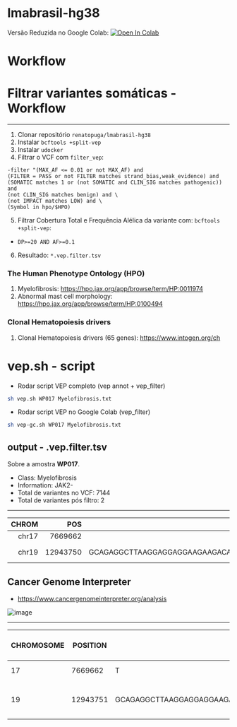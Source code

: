 # lmabrasil-hg38

Versão Reduzida no Google Colab: 
[![Open In Colab](https://colab.research.google.com/assets/colab-badge.svg)](https://colab.research.google.com/drive/1eYSW4WI1RwxG9lIS8ohhWVWQqxJYXihD?usp=sharing)

# Workflow

# Filtrar variantes somáticas - Workflow
---

1. Clonar repositório `renatopuga/lmabrasil-hg38`
2. Instalar `bcftools +split-vep`
3. Instalar `udocker`
4. Filtrar o VCF com `filter_vep`:

  ```
  -filter "(MAX_AF <= 0.01 or not MAX_AF) and
  (FILTER = PASS or not FILTER matches strand_bias,weak_evidence) and
  (SOMATIC matches 1 or (not SOMATIC and CLIN_SIG matches pathogenic)) and
  (not CLIN_SIG matches benign) and \
  (not IMPACT matches LOW) and \
  (Symbol in hpo/$HPO)
  ```

5. Filtrar Cobertura Total e Frequência Alélica da variante com: `bcftools +split-vep`:
  - `DP>=20 AND AF>=0.1`
6. Resultado: `*.vep.filter.tsv`

### The Human Phenotype Ontology (HPO)

1. Myelofibrosis: https://hpo.jax.org/app/browse/term/HP:0011974
2. Abnormal mast cell morphology: https://hpo.jax.org/app/browse/term/HP:0100494

### Clonal Hematopoiesis drivers
1. Clonal Hematopoiesis drivers (65 genes): https://www.intogen.org/ch


# vep.sh - script


* Rodar script VEP completo (vep annot + vep_filter)
```bash
sh vep.sh WP017 Myelofibrosis.txt
```

* Rodar script VEP no Google Colab (vep_filter)
```bash
sh vep-gc.sh WP017 Myelofibrosis.txt
```

## output - .vep.filter.tsv

Sobre a amostra **WP017**.

- Class: Myelofibrosis
- Information: JAK2-
- Total de variantes no VCF: 7144
- Total de variantes pós filtro: 2

---


| CHROM |      POS |                                               REF | ALT |                Location | SYMBOL |        Consequence |     Feature |        MANE_SELECT |        BIOTYPE |                      HGVSc |                          HGVSp |  EXON | INTRON | VARIANT_CLASS |            SIFT | PolyPhen | gnomADg_AF |   MAX_AF |   IMPACT |               CLIN_SIG | SOMATIC |       Existing_variation |                                          FILTER | TumorID |   GT |  DP |     AD |    AF | NormalID |  NGT | NDP |  NAD |   NAF |
|------:|---------:|--------------------------------------------------:|----:|------------------------:|-------:|-------------------:|------------:|-------------------:|---------------:|---------------------------:|-------------------------------:|------:|-------:|--------------:|----------------:|---------:|-----------:|---------:|---------:|-----------------------:|--------:|-------------------------:|------------------------------------------------:|--------:|-----:|----:|-------:|------:|---------:|-----:|----:|-----:|------:|
| chr17 |  7669662 |                                                 T |   G |           chr17:7669662 |   TP53 |   missense_variant | NM_000546.6 |  ENST00000269305.9 | protein_coding |      NM_000546.6:c.1129A>C |        NP_000537.3:p.Thr377Pro | 11/11 |      . |           SNV | tolerated(0.42) |        . |   0.000053 | 0.000496 | MODERATE | uncertain_significance |     0&1 | rs774269719&COSV52716766 | base_qual;haplotype;normal_artifact;strand_bias |   WP017 | 0\|1 | 119 | 101,18 | 0.112 |    WP018 | 0\|0 |  60 | 55,5 | 0.049 |
| chr19 | 12943750 | GCAGAGGCTTAAGGAGGAGGAAGAAGACAAGAAACGCAAAGAGGAGGAGGAG |   A | chr19:12943751-12943802 |   CALR | frameshift_variant | NM_004343.4 | ENST00000316448.10 | protein_coding | NM_004343.4:c.1099_1150del | NP_004334.1:p.Leu367ThrfsTer46 |   9/9 |      . |      deletion |               . |        . |   0.000020 | 0.000066 |     HIGH |             pathogenic |       . |             rs1555760738 |                                            PASS |   WP017 |  0/1 | 102 |  62,40 | 0.416 |    WP018 |  0/0 |  50 | 50,0 | 0.022 |


##  Cancer Genome Interpreter

- https://www.cancergenomeinterpreter.org/analysis

![image](https://github.com/renatopuga/lmabrasil-hg38/assets/8321336/26881170-c4b9-47ac-bc26-9f817709c6f5)

---

| CHROMOSOME | POSITION | REF                                                  | ALT | chr   | pos      | ref                                                   | alt | ALT_TYPE | STRAND | CGI-Sample ID | CGI-Gene | CGI-Protein Change         | CGI-Oncogenic Summary               | CGI-Oncogenic Prediction | CGI-External oncogenic annotation | CGI-Mutation                                                                   | CGI-Consequence    | CGI-Transcript  | CGI-STRAND | CGI-Type | CGI-HGVS                                                           | CGI-HGVSc                         | CGI-HGVSp                            |
|------------|----------|------------------------------------------------------|-----|-------|----------|-------------------------------------------------------|-----|----------|--------|---------------|----------|----------------------------|-------------------------------------|--------------------------|-----------------------------------|--------------------------------------------------------------------------------|--------------------|-----------------|------------|----------|--------------------------------------------------------------------|-----------------------------------|--------------------------------------|
| 17         | 7669662  | T                                                    | G   | chr17 | 7669662  | T                                                     | G   | snp      | +      | input_gtf     | TP53     | T377P                      | non-oncogenic                       | passenger (oncodriveMUT) |                                   | chr17:7669662 T>G                                                              | missense_variant   | ENST00000269305 | +          | SNV      | ENST00000269305:c.1129A>C;p.(Thr377Pro);p.(T377P)                  | ENST00000269305.9:c.1129A>C       | ENSP00000269305.4:p.Thr377Pro        |
| 19         | 12943751 | GCAGAGGCTTAAGGAGGAGGAAGAAGACAAGAAACGCAAAGAGGAGGAGGAG | -   | chr19 | 12943750 | AGCAGAGGCTTAAGGAGGAGGAAGAAGACAAGAAACGCAAAGAGGAGGAGGAG | A   | indel    | +      | input_gtf     | CALR     | EQRLKEEEEDKKRKEEEE364-381X | oncogenic (predicted and annotated) | driver (oncodriveMUT)    | clinvar:97006                     | chr19:12943751-12943751 GCAGAGGCTTAAGGAGGAGGAAGAAGACAAGAAACGCAAAGAGGAGGAGGAG>- | frameshift_variant | ENST00000316448 | +          | DEL      | ENST00000316448:c.1099_1150del;p.(Leu367ThrfsTer46);p.(L367Tfs*46) | ENST00000316448.10:c.1099_1150del | ENSP00000320866.4:p.Leu367ThrfsTer46 |
